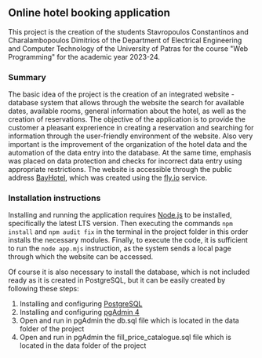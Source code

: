 ## Online hotel booking application

This project is the creation of the students Stavropoulos Constantinos and Charalambopoulos Dimitrios of the Department of Electrical Engineering and Computer Technology of the University of Patras for the course "Web Programming" for the academic year 2023-24.

### Summary

The basic idea of ​​the project is the creation of an integrated website - database system that allows through the website the search for available dates, available rooms, general information about the hotel, as well as the creation of reservations. The objective of the application is to provide the customer a pleasant exprerience in creating a reservation and searching for information through the user-friendly environment of the website. Also very important is the improvement of the organization of the hotel data and the automation of the data entry into the database. At the same time, emphasis was placed on data protection and checks for incorrect data entry using appropriate restrictions. The website is accessible through the public address [BayHotel](https://bayhotel.fly.dev), which was created using the [fly.io](https://fly.io) service.

### Installation instructions

Installing and running the application requires [Node.js](https://nodejs.org/en/download/package-manager) to be installed, specifically the latest LTS version. Then executing the commands `npm install` and `npm audit fix` in the terminal in the project folder in this order installs the necessary modules. Finally, to execute the code, it is sufficient to run the `node app.mjs` instruction, as the system sends a local page through which the website can be accessed.

Of course it is also necessary to install the database, which is not included ready as it is created in PostgreSQL, but it can be easily created by following these steps:
1. Installing and configuring [PostgreSQL](https://www.postgresql.org/download/)
2. Installing and configuring [pgAdmin 4](https://www.pgadmin.org/download/)
3. Open and run in pgAdmin the db.sql file which is located in the data folder of the project
4. Open and run in pgAdmin the fill_price_catalogue.sql file which is located in the data folder of the project